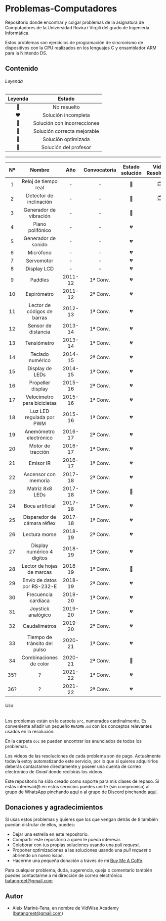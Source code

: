 # Problemas-Computadores
Repositorio donde encontrar y colgar problemas de la asignatura de Computadores de la Universidad Rovira i Virgili del 
grado de Ingeniería Informática. 

Estos problemas son ejercicios de programación de sincronismo de dispositivos con la CPU realizados en los lenguajes C 
y ensamblador ARM para la Nintendo DS.

## Contenido

###### Leyenda
| Leyenda | Estado |
| :---: | :---: |
| 🖤 | No resuelto |
| ❤️ | Solución incompleta |
| 🧡 | Solución con incorrecciones |
| 💛 | Solución correcta mejorable |
| 💚 | Solución optimizada |
| 💖 | Solución del profesor |


---
| Nº    | Nombre                          | Año     | Convocatoria | Estado solución | Vídeo Resolución                    |
| :---: | :-----------------------------: | :---:   | :----------: | :-------------: | :---------------------------------: |
| 1     | Reloj de tiempo real            | -       | -            | 💚               | [📺](https://youtu.be/4TT_tyNeHog)  |
| 2     | Detector de inclinación         | -       | -            | 💚               | [📺](https://youtu.be/4TT_tyNeHog)  |
| 3     | Generador de vibración          | -       | -            | 💖               |                                    |
| 4     | Piano polifónico                | -       | -            | 💔               |                                    |
| 5     | Generador de sonido             | -       | -            | 💔               |                                    |
| 6     | Micrófono                       | -       | -            | 💔               |                                    |
| 7     | Servomotor                      | -       | -            | 💔               |                                    |
| 8     | Display LCD                     | -       | -            | 💔               |                                    |
| 9     | Paddles                         | 2011-12 | 1ª Conv.     | 💔               |                                    |
| 10    | Espirómetro                     | 2011-12 | 2ª Conv.     | 💔               |                                    |
| 11    | Lector de códigos de barras     | 2012-13 | 1ª Conv.     | 💔               |                                    |
| 12    | Sensor de distancia             | 2013-14 | 1ª Conv.     | 💔               |                                    |
| 13    | Tensiómetro                     | 2013-14 | 1ª Conv.     | 💔               |                                    |
| 14    | Teclado numérico                | 2014-15 | 2ª Conv.     | 💔               |                                    |
| 15    | Display de LEDs                 | 2014-15 | 1ª Conv.     | 💔               |                                    |
| 16    | Propeller display               | 2015-16 | 2ª Conv.     | 💔               |                                    |
| 17    | Velocímetro para bicicletas     | 2015-16 | 1ª Conv.     | 💔               |                                    |
| 18    | Luz LED regulada por PWM        | 2015-16 | 1ª Conv.     | 💔               |                                    |
| 19    | Anemómetro electrónico          | 2016-17 | 2ª Conv.     | 💔               |                                    |
| 20    | Motor de tracción               | 2016-17 | 1ª Conv.     | 💔               |                                    |
| 21    | Emisor IR                       | 2016-17 | 1ª Conv.     | 💔               |                                    |
| 22    | Ascensor con memoria            | 2017-18 | 2ª Conv.     | 💔               |                                    |
| 23    | Matriz 8x8 LEDs                 | 2017-18 | 1ª Conv.     | 💛               |                                    |
| 24    | Boca artificial                 | 2017-18 | 1ª Conv.     | 💔               |                                    |
| 25    | Disparador de cámara réflex     | 2017-18 | 1ª Conv.     | 💔               |                                    |
| 26    | Lectura morse                   | 2018-19 | 2ª Conv.     | 💔               |                                    |
| 27    | Display numérico 4 dígitos      | 2018-19 | 1ª Conv.     | 💔               |                                    |
| 28    | Lector de hojas de marcas       | 2018-19 | 1ª Conv.     | 💛               |                                    |
| 29    | Envío de datos por RS-232-E     | 2018-19 | 2ª Conv.     | 💔               |                                    |
| 30    | Frecuencia cardíaca             | 2019-20 | 1ª Conv.     | 💔               |                                    |
| 31    | Joystick analógico              | 2019-20 | 1ª Conv.     | 💔               |                                    |
| 32    | Caudalímetros                   | 2019-20 | 2ª Conv.     | 💔               |                                    |
| 33    | Tiempo de tránsito del pulso    | 2020-21 | 1ª Conv.     | 💔               |                                    |
| 34    | Combinaciones de color          | 2020-21 | 2ª Conv.     | 💚               |                                    |
| 35?   | ?                               | 2021-22 | 1ª Conv.     | 💔               |                                    |
| 36?   | ?                               | 2021-22 | 2ª Conv.     | 💔               |                                    |



###### Uso
Los problemas están en la carpeta `src`, numerados cardinalmente. Es conveniente añadir un pequeño `README.md` con los 
conceptos relevantes usados en la resolución.

En la carpeta `doc` se pueden encontrar los enunciados de todos los problemas.

Los vídeos de las resoluciones de cada problema son de pago. Actualmente todavía estoy automatizando este servicio, 
por lo que si quieres adquirirlos deberás contactarme directamente y poseer una cuenta de correo electrónico de *Gmail* 
donde recibirás los vídeos.

Este repositorio ha sido creado como soporte para mis clases de repaso. Si estás interesad@ en estos servicios puedes 
unirte (sin compromiso) al grupo de WhatsApp pinchando [aquí](https://chat.whatsapp.com/LCdX5oKUFnACIxTl6hq0rO) o al 
grupo de Discord pinchando [aquí](https://discord.gg/WMvWRwGm).

## Donaciones y agradecimientos

Si usas estos problemas y quieres que los que vengan detrás de ti también puedan disfrutar de ellos, puedes:
* Dejar una estrella en este repositorio.
* Compartir este repositorio a quien le pueda interesar.
* Colaborar con tus propias soluciones usando una *pull request*.  
* Proponer optimizaciones a las soluciones usando una *pull request* o abriendo un nuevo *issue*. 
* Hacerme una pequeña donación a través de mi [Buy Me A Coffe](https://www.buymeacoffee.com/VidWise).

Para cualquier problema, duda, sugerencia, queja o comentario también puedes contactarme a mi dirección de correo 
electrónico [batangreet@gmail.com](batangreet@gmail.com)


## Autor
- Aleix Mariné-Tena, en nombre de VidWise Academy ([batangreet@gmail.com](batangreet@gmail.com)) 